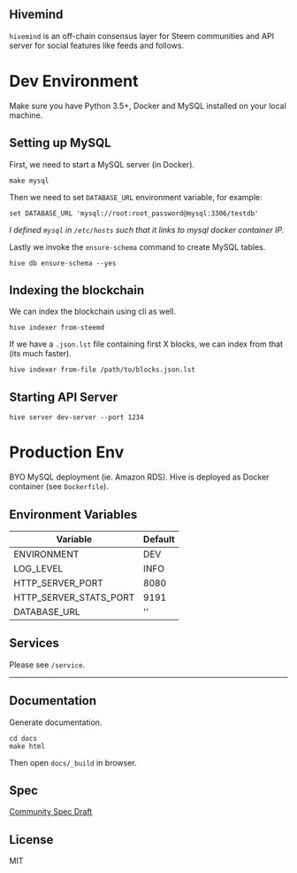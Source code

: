 ## Hivemind
`hivemind` is an off-chain consensus layer for Steem communities and API server for social features like feeds and follows.

# Dev Environment
Make sure you have Python 3.5+, Docker and MySQL installed on your local machine.

## Setting up MySQL
First, we need to start a MySQL server (in Docker).
```
make mysql
```

Then we need to set `DATABASE_URL` environment variable, for example:
```
set DATABASE_URL 'mysql://root:root_password@mysql:3306/testdb'
```
*I defined `mysql` in `/etc/hosts` such that it links to mysql docker container IP.*

Lastly we invoke the `ensure-schema` command to create MySQL tables.

```
hive db ensure-schema --yes
```

## Indexing the blockchain
We can index the blockchain using cli as well. 
```
hive indexer from-steemd
```

If we have a `.json.lst` file containing first X blocks, we can index from that (its much faster).
```
hive indexer from-file /path/to/blocks.json.lst
```

## Starting API Server
```
hive server dev-server --port 1234
```

# Production Env
BYO MySQL deployment (ie. Amazon RDS).
Hive is deployed as Docker container (see `Dockerfile`).

## Environment Variables

| Variable               | Default |
| ---------------------- | ------- |
| ENVIRONMENT            | DEV     |
| LOG_LEVEL              | INFO    |
| HTTP_SERVER_PORT       | 8080    |
| HTTP_SERVER_STATS_PORT | 9191    |
| DATABASE_URL           | ''      |

## Services
Please see `/service`.

-----

## Documentation
Generate documentation.
```
cd docs
make html
```

Then open `docs/_build` in browser.

## Spec
[Community Spec Draft](https://github.com/steemit/condenser/wiki/Community-Spec-%5BDRAFT%5D)

## License
MIT